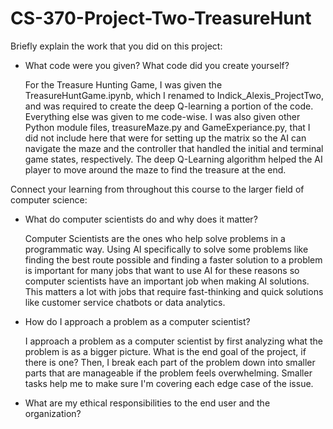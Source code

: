 # CS-370-Project-Two-TreasureHunt

Briefly explain the work that you did on this project: 

- What code were you given? What code did you create yourself?
  
  For the Treasure Hunting Game, I was given the TreasureHuntGame.ipynb, which I renamed to Indick_Alexis_ProjectTwo, and was required to create the deep Q-learning
  a portion of the code. Everything else was given to me code-wise. I was also given other Python module files, treasureMaze.py and GameExperiance.py, that I did 
  not include here that were for setting up the matrix so the AI can navigate the maze and the controller that handled the initial and terminal game states, 
  respectively. The deep Q-Learning algorithm helped the AI player to move around the maze to find the treasure at the end.

Connect your learning from throughout this course to the larger field of computer science:


- What do computer scientists do and why does it matter?

  Computer Scientists are the ones who help solve problems in a programmatic way. Using AI specifically to solve some problems like finding the best route possible
  and finding a faster solution to a problem is important for many jobs that want to use AI for these reasons so computer scientists have an important job when 
  making AI solutions. This matters a lot with jobs that require fast-thinking and quick solutions like customer service chatbots or data analytics.

- How do I approach a problem as a computer scientist?

  I approach a problem as a computer scientist by first analyzing what the problem is as a bigger picture. What is the end goal of the project, if there is one?
  Then, I break each part of the problem down into smaller parts that are manageable if the problem feels overwhelming. Smaller tasks help me to make sure I'm
  covering each edge case of the issue. 


- What are my ethical responsibilities to the end user and the organization?
